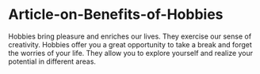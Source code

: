 # Article-on-Benefits-of-Hobbies
Hobbies bring pleasure and enriches our lives. They exercise our sense of creativity. Hobbies offer you a great opportunity to take a break and forget the worries of your life. They allow you to explore yourself and realize your potential in different areas.
